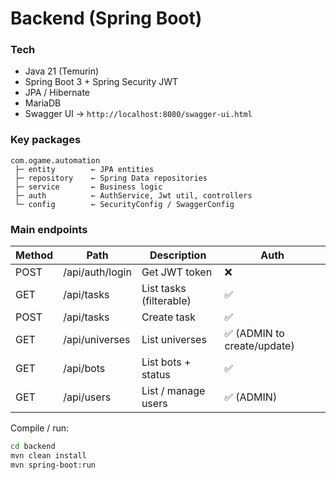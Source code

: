 # Backend (Spring Boot)

### Tech
* Java 21 (Temurin)
* Spring Boot 3 + Spring Security JWT
* JPA / Hibernate
* MariaDB
* Swagger UI → `http://localhost:8080/swagger-ui.html`

### Key packages
```
com.ogame.automation
 ├─ entity        ← JPA entities
 ├─ repository    ← Spring Data repositories
 ├─ service       ← Business logic
 ├─ auth          ← AuthService, Jwt util, controllers
 └─ config        ← SecurityConfig / SwaggerConfig
```

### Main endpoints
| Method | Path | Description | Auth |
|--------|------|-------------|------|
| POST   | /api/auth/login | Get JWT token | ❌ |
| GET    | /api/tasks      | List tasks (filterable) | ✅ |
| POST   | /api/tasks      | Create task            | ✅ |
| GET    | /api/universes  | List universes         | ✅ (ADMIN to create/update) |
| GET    | /api/bots       | List bots + status     | ✅ |
| GET    | /api/users      | List / manage users    | ✅ (ADMIN) |

Compile / run:
```bash
cd backend
mvn clean install
mvn spring-boot:run
```
